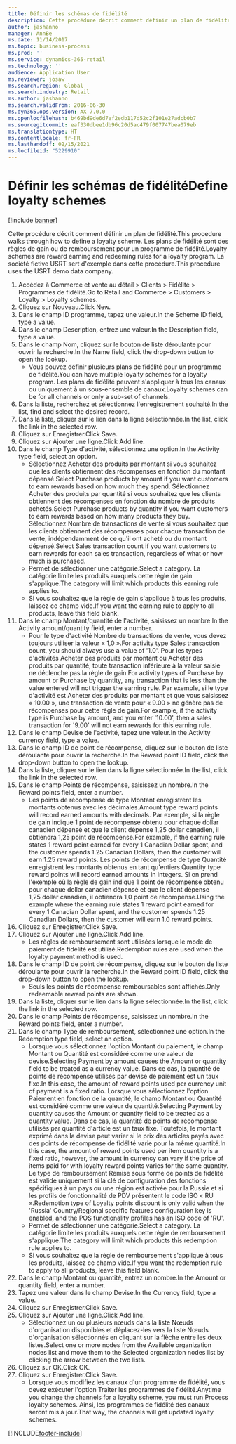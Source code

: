 ```yaml
---
title: Définir les schémas de fidélité
description: Cette procédure décrit comment définir un plan de fidélité.
author: jashanno
manager: AnnBe
ms.date: 11/14/2017
ms.topic: business-process
ms.prod: ''
ms.service: dynamics-365-retail
ms.technology: ''
audience: Application User
ms.reviewer: josaw
ms.search.region: Global
ms.search.industry: Retail
ms.author: jashanno
ms.search.validFrom: 2016-06-30
ms.dyn365.ops.version: AX 7.0.0
ms.openlocfilehash: b469bd9de6d7ef2edb117d52c2f101e27adcb0b7
ms.sourcegitcommit: eaf330dbee1db96c20d5ac479f007747bea079eb
ms.translationtype: HT
ms.contentlocale: fr-FR
ms.lasthandoff: 02/15/2021
ms.locfileid: "5229910"
---
```

# <a name="define-loyalty-schemes"></a><span data-ttu-id="5d973-103">Définir les schémas de fidélité</span><span class="sxs-lookup"><span data-stu-id="5d973-103">Define loyalty schemes</span></span>

[!include [banner](../includes/banner.md)]

<span data-ttu-id="5d973-104">Cette procédure décrit comment définir un plan de fidélité.</span><span class="sxs-lookup"><span data-stu-id="5d973-104">This procedure walks through how to define a loyalty scheme.</span></span> <span data-ttu-id="5d973-105">Les plans de fidélité sont des règles de gain ou de remboursement pour un programme de fidélité.</span><span class="sxs-lookup"><span data-stu-id="5d973-105">Loyalty schemes are reward earning and redeeming rules for a loyalty program.</span></span> <span data-ttu-id="5d973-106">La société fictive USRT sert d'exemple dans cette procédure.</span><span class="sxs-lookup"><span data-stu-id="5d973-106">This procedure uses the USRT demo data company.</span></span>

1. <span data-ttu-id="5d973-107">Accédez à Commerce et vente au détail > Clients > Fidélité > Programmes de fidélité.</span><span class="sxs-lookup"><span data-stu-id="5d973-107">Go to Retail and Commerce > Customers > Loyalty > Loyalty schemes.</span></span>
2. <span data-ttu-id="5d973-108">Cliquez sur Nouveau.</span><span class="sxs-lookup"><span data-stu-id="5d973-108">Click New.</span></span>
3. <span data-ttu-id="5d973-109">Dans le champ ID programme, tapez une valeur.</span><span class="sxs-lookup"><span data-stu-id="5d973-109">In the Scheme ID field, type a value.</span></span>
4. <span data-ttu-id="5d973-110">Dans le champ Description, entrez une valeur.</span><span class="sxs-lookup"><span data-stu-id="5d973-110">In the Description field, type a value.</span></span>
5. <span data-ttu-id="5d973-111">Dans le champ Nom, cliquez sur le bouton de liste déroulante pour ouvrir la recherche.</span><span class="sxs-lookup"><span data-stu-id="5d973-111">In the Name field, click the drop-down button to open the lookup.</span></span>
    * <span data-ttu-id="5d973-112">Vous pouvez définir plusieurs plans de fidélité pour un programme de fidélité.</span><span class="sxs-lookup"><span data-stu-id="5d973-112">You can have multiple loyalty schemes for a loyalty program.</span></span> <span data-ttu-id="5d973-113">Les plans de fidélité peuvent s'appliquer à tous les canaux ou uniquement à un sous-ensemble de canaux.</span><span class="sxs-lookup"><span data-stu-id="5d973-113">Loyalty schemes can be for all channels or only a sub-set of channels.</span></span>  
6. <span data-ttu-id="5d973-114">Dans la liste, recherchez et sélectionnez l'enregistrement souhaité.</span><span class="sxs-lookup"><span data-stu-id="5d973-114">In the list, find and select the desired record.</span></span>
7. <span data-ttu-id="5d973-115">Dans la liste, cliquer sur le lien dans la ligne sélectionnée.</span><span class="sxs-lookup"><span data-stu-id="5d973-115">In the list, click the link in the selected row.</span></span>
8. <span data-ttu-id="5d973-116">Cliquez sur Enregistrer.</span><span class="sxs-lookup"><span data-stu-id="5d973-116">Click Save.</span></span>
9. <span data-ttu-id="5d973-117">Cliquez sur Ajouter une ligne.</span><span class="sxs-lookup"><span data-stu-id="5d973-117">Click Add line.</span></span>
10. <span data-ttu-id="5d973-118">Dans le champ Type d'activité, sélectionnez une option.</span><span class="sxs-lookup"><span data-stu-id="5d973-118">In the Activity type field, select an option.</span></span>
    * <span data-ttu-id="5d973-119">Sélectionnez Acheter des produits par montant si vous souhaitez que les clients obtiennent des récompenses en fonction du montant dépensé.</span><span class="sxs-lookup"><span data-stu-id="5d973-119">Select Purchase products by amount if you want customers to earn rewards based on how much they spend.</span></span> <span data-ttu-id="5d973-120">Sélectionnez Acheter des produits par quantité si vous souhaitez que les clients obtiennent des récompenses en fonction du nombre de produits achetés.</span><span class="sxs-lookup"><span data-stu-id="5d973-120">Select Purchase products by quantity if you want customers to earn rewards based on how many products they buy.</span></span>  <span data-ttu-id="5d973-121">Sélectionnez Nombre de transactions de vente si vous souhaitez que les clients obtiennent des récompenses pour chaque transaction de vente, indépendamment de ce qu'il ont acheté ou du montant dépensé.</span><span class="sxs-lookup"><span data-stu-id="5d973-121">Select Sales transaction count if you want customers to earn rewards for each sales transaction, regardless of what or how much is purchased.</span></span>  
    * <span data-ttu-id="5d973-122">Permet de sélectionner une catégorie.</span><span class="sxs-lookup"><span data-stu-id="5d973-122">Select a category.</span></span> <span data-ttu-id="5d973-123">La catégorie limite les produits auxquels cette règle de gain s'applique.</span><span class="sxs-lookup"><span data-stu-id="5d973-123">The category will limit which products this earning rule applies to.</span></span>  
    * <span data-ttu-id="5d973-124">Si vous souhaitez que la règle de gain s'applique à tous les produits, laissez ce champ vide.</span><span class="sxs-lookup"><span data-stu-id="5d973-124">If you want the earning rule to apply to all products, leave this field blank.</span></span>  
11. <span data-ttu-id="5d973-125">Dans le champ Montant/quantité de l'activité, saisissez un nombre.</span><span class="sxs-lookup"><span data-stu-id="5d973-125">In the Activity amount/quantity field, enter a number.</span></span>
    *  <span data-ttu-id="5d973-126">Pour le type d'activité Nombre de transactions de vente, vous devez toujours utiliser la valeur « 1,0 ».</span><span class="sxs-lookup"><span data-stu-id="5d973-126">For activity type Sales transaction count, you should always use a value of '1.0'.</span></span> <span data-ttu-id="5d973-127">Pour les types d'activités Acheter des produits par montant ou Acheter des produits par quantité, toute transaction inférieure à la valeur saisie ne déclenche pas la règle de gain.</span><span class="sxs-lookup"><span data-stu-id="5d973-127">For activity types of Purchase by amount or Purchase by quantity, any transaction that is less than the value entered will not trigger the earning rule.</span></span> <span data-ttu-id="5d973-128">Par exemple, si le type d'activité est Acheter des produits par montant et que vous saisissez « 10.00 », une transaction de vente pour « 9.00 » ne génère pas de récompenses pour cette règle de gain.</span><span class="sxs-lookup"><span data-stu-id="5d973-128">For example, if the activity type is Purchase by amount, and you enter '10.00', then a sales transaction for '9.00' will not earn rewards for this earning rule.</span></span>  
12. <span data-ttu-id="5d973-129">Dans le champ Devise de l'activité, tapez une valeur.</span><span class="sxs-lookup"><span data-stu-id="5d973-129">In the Activity currency field, type a value.</span></span>
13. <span data-ttu-id="5d973-130">Dans le champ ID de point de récompense, cliquez sur le bouton de liste déroulante pour ouvrir la recherche.</span><span class="sxs-lookup"><span data-stu-id="5d973-130">In the Reward point ID field, click the drop-down button to open the lookup.</span></span>
14. <span data-ttu-id="5d973-131">Dans la liste, cliquer sur le lien dans la ligne sélectionnée.</span><span class="sxs-lookup"><span data-stu-id="5d973-131">In the list, click the link in the selected row.</span></span>
15. <span data-ttu-id="5d973-132">Dans le champ Points de récompense, saisissez un nombre.</span><span class="sxs-lookup"><span data-stu-id="5d973-132">In the Reward points field, enter a number.</span></span>
    * <span data-ttu-id="5d973-133">Les points de récompense de type Montant enregistrent les montants obtenus avec les décimales.</span><span class="sxs-lookup"><span data-stu-id="5d973-133">Amount type reward points will record earned amounts with decimals.</span></span> <span data-ttu-id="5d973-134">Par exemple, si la règle de gain indique 1 point de récompense obtenu pour chaque dollar canadien dépensé et que le client dépense 1,25 dollar canadien, il obtiendra 1,25 point de récompense.</span><span class="sxs-lookup"><span data-stu-id="5d973-134">For example, if the earning rule states 1 reward point earned for every 1 Canadian Dollar spent, and the customer spends 1.25 Canadian Dollars, then the customer will earn 1.25 reward points.</span></span> <span data-ttu-id="5d973-135">Les points de récompense de type Quantité enregistrent les montants obtenus en tant qu'entiers.</span><span class="sxs-lookup"><span data-stu-id="5d973-135">Quantity type reward points will record earned amounts in integers.</span></span> <span data-ttu-id="5d973-136">Si on prend l'exemple où la règle de gain indique 1 point de récompense obtenu pour chaque dollar canadien dépensé et que le client dépense 1,25 dollar canadien, il obtiendra 1,0 point de récompense.</span><span class="sxs-lookup"><span data-stu-id="5d973-136">Using the example where the earning rule states 1 reward point earned for every 1 Canadian Dollar spent, and the customer spends 1.25 Canadian Dollars, then the customer will earn 1.0 reward points.</span></span>  
16. <span data-ttu-id="5d973-137">Cliquez sur Enregistrer.</span><span class="sxs-lookup"><span data-stu-id="5d973-137">Click Save.</span></span>
17. <span data-ttu-id="5d973-138">Cliquez sur Ajouter une ligne.</span><span class="sxs-lookup"><span data-stu-id="5d973-138">Click Add line.</span></span>
    * <span data-ttu-id="5d973-139">Les règles de remboursement sont utilisées lorsque le mode de paiement de fidélité est utilisé.</span><span class="sxs-lookup"><span data-stu-id="5d973-139">Redemption rules are used when the loyalty payment method is used.</span></span>  
18. <span data-ttu-id="5d973-140">Dans le champ ID de point de récompense, cliquez sur le bouton de liste déroulante pour ouvrir la recherche.</span><span class="sxs-lookup"><span data-stu-id="5d973-140">In the Reward point ID field, click the drop-down button to open the lookup.</span></span>
    * <span data-ttu-id="5d973-141">Seuls les points de récompense remboursables sont affichés.</span><span class="sxs-lookup"><span data-stu-id="5d973-141">Only redeemable reward points are shown.</span></span>  
19. <span data-ttu-id="5d973-142">Dans la liste, cliquer sur le lien dans la ligne sélectionnée.</span><span class="sxs-lookup"><span data-stu-id="5d973-142">In the list, click the link in the selected row.</span></span>
20. <span data-ttu-id="5d973-143">Dans le champ Points de récompense, saisissez un nombre.</span><span class="sxs-lookup"><span data-stu-id="5d973-143">In the Reward points field, enter a number.</span></span>
21. <span data-ttu-id="5d973-144">Dans le champ Type de remboursement, sélectionnez une option.</span><span class="sxs-lookup"><span data-stu-id="5d973-144">In the Redemption type field, select an option.</span></span>
    * <span data-ttu-id="5d973-145">Lorsque vous sélectionnez l'option Montant du paiement, le champ Montant ou Quantité est considéré comme une valeur de devise.</span><span class="sxs-lookup"><span data-stu-id="5d973-145">Selecting Payment by amount causes the Amount or quantity field to be treated as a currency value.</span></span> <span data-ttu-id="5d973-146">Dans ce cas, la quantité de points de récompense utilisés par devise de paiement est un taux fixe.</span><span class="sxs-lookup"><span data-stu-id="5d973-146">In this case, the amount of reward points used per currency unit of payment is a fixed ratio.</span></span> <span data-ttu-id="5d973-147">Lorsque vous sélectionnez l'option Paiement en fonction de la quantité, le champ Montant ou Quantité est considéré comme une valeur de quantité.</span><span class="sxs-lookup"><span data-stu-id="5d973-147">Selecting Payment by quantity causes the Amount or quantity field to be treated as a quantity value.</span></span> <span data-ttu-id="5d973-148">Dans ce cas, la quantité de points de récompense utilisés par quantité d'article est un taux fixe. Toutefois, le montant exprimé dans la devise peut varier si le prix des articles payés avec des points de récompense de fidélité varie pour la même quantité.</span><span class="sxs-lookup"><span data-stu-id="5d973-148">In this case, the amount of reward points used per item quantity is a fixed ratio, however, the amount in currency can vary if the price of items paid for with loyalty reward points varies for the same quantity.</span></span> <span data-ttu-id="5d973-149">Le type de remboursement Remise sous forme de points de fidélité est valide uniquement si la clé de configuration des fonctions spécifiques à un pays ou une région est activée pour la Russie et si les profils de fonctionnalité de PDV présentent le code ISO « RU ».</span><span class="sxs-lookup"><span data-stu-id="5d973-149">Redemption type of Loyalty points discount is only valid when the 'Russia' Country/Regional specific features configuration key is enabled, and the POS functionality profiles has an ISO code of 'RU'.</span></span>  
    * <span data-ttu-id="5d973-150">Permet de sélectionner une catégorie.</span><span class="sxs-lookup"><span data-stu-id="5d973-150">Select a category.</span></span> <span data-ttu-id="5d973-151">La catégorie limite les produits auxquels cette règle de remboursement s'applique.</span><span class="sxs-lookup"><span data-stu-id="5d973-151">The category will limit which products this redemption rule applies to.</span></span>  
    * <span data-ttu-id="5d973-152">Si vous souhaitez que la règle de remboursement s'applique à tous les produits, laissez ce champ vide.</span><span class="sxs-lookup"><span data-stu-id="5d973-152">If you want the redemption rule to apply to all products, leave this field blank.</span></span>  
22. <span data-ttu-id="5d973-153">Dans le champ Montant ou quantité, entrez un nombre.</span><span class="sxs-lookup"><span data-stu-id="5d973-153">In the Amount or quantity field, enter a number.</span></span>
23. <span data-ttu-id="5d973-154">Tapez une valeur dans le champ Devise.</span><span class="sxs-lookup"><span data-stu-id="5d973-154">In the Currency field, type a value.</span></span>
24. <span data-ttu-id="5d973-155">Cliquez sur Enregistrer.</span><span class="sxs-lookup"><span data-stu-id="5d973-155">Click Save.</span></span>
25. <span data-ttu-id="5d973-156">Cliquez sur Ajouter une ligne.</span><span class="sxs-lookup"><span data-stu-id="5d973-156">Click Add line.</span></span>
    * <span data-ttu-id="5d973-157">Sélectionnez un ou plusieurs nœuds dans la liste Nœuds d'organisation disponibles et déplacez-les vers la liste Nœuds d'organisation sélectionnés en cliquant sur la flèche entre les deux listes.</span><span class="sxs-lookup"><span data-stu-id="5d973-157">Select one or more nodes from the Available organization nodes list and move them to the Selected organization nodes list by clicking the arrow between the two lists.</span></span>  
26. <span data-ttu-id="5d973-158">Cliquez sur OK.</span><span class="sxs-lookup"><span data-stu-id="5d973-158">Click OK.</span></span>
27. <span data-ttu-id="5d973-159">Cliquez sur Enregistrer.</span><span class="sxs-lookup"><span data-stu-id="5d973-159">Click Save.</span></span>
    * <span data-ttu-id="5d973-160">Lorsque vous modifiez les canaux d'un programme de fidélité, vous devez exécuter l'option Traiter les programmes de fidélité.</span><span class="sxs-lookup"><span data-stu-id="5d973-160">Anytime you change the channels for a loyalty scheme, you must run Process loyalty schemes.</span></span> <span data-ttu-id="5d973-161">Ainsi, les programmes de fidélité des canaux seront mis à jour.</span><span class="sxs-lookup"><span data-stu-id="5d973-161">That way, the channels will get updated loyalty schemes.</span></span>  



[!INCLUDE[footer-include](../../includes/footer-banner.md)]